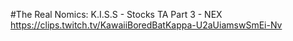 #The Real Nomics: K.I.S.S - Stocks TA Part 3 - NEX
https://clips.twitch.tv/KawaiiBoredBatKappa-U2aUiamswSmEi-Nv

